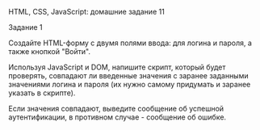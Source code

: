 HTML, CSS, JavaScript: домашние задание 11

Задание 1

Создайте HTML-форму с двумя полями ввода: для логина и пароля, а также кнопкой "Войти".

Используя JavaScript и DOM, напишите скрипт, который будет проверять,
совпадают ли введенные значения с заранее заданными значениями логина и пароля
(их нужно самому придумать и заранее указать в скрипте).

Если значения совпадают, выведите сообщение об успешной аутентификации,
в противном случае - сообщение об ошибке.
